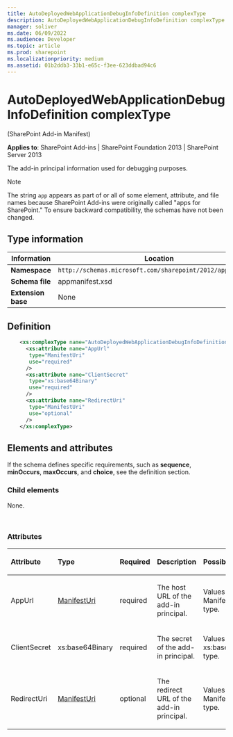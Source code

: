 ```yaml
---
title: AutoDeployedWebApplicationDebugInfoDefinition complexType
description: AutoDeployedWebApplicationDebugInfoDefinition complexType is the add-in principal information used for debugging purposes.
manager: soliver
ms.date: 06/09/2022
ms.audience: Developer
ms.topic: article
ms.prod: sharepoint
ms.localizationpriority: medium
ms.assetid: 01b2ddb3-33b1-e65c-f3ee-623ddbad94c6
---
```


# AutoDeployedWebApplicationDebugInfoDefinition complexType 

(SharePoint Add-in Manifest)

**Applies to**: SharePoint Add-ins | SharePoint Foundation 2013 | SharePoint Server 2013

The add-in principal information used for debugging purposes.

> [!NOTE] 
> The string `app` appears as part of or all of some element, attribute, and file names because SharePoint Add-ins were originally called "apps for SharePoint." To ensure backward compatibility, the schemas have not been changed.

## Type information

| Information  | Location  |
|---|---|
| **Namespace**  | `http://schemas.microsoft.com/sharepoint/2012/app/manifest` |
| **Schema file**  | appmanifest.xsd |
| **Extension base**  | None |

## Definition

```XML
    <xs:complexType name="AutoDeployedWebApplicationDebugInfoDefinition">
      <xs:attribute name="AppUrl"
       type="ManifestUri"
       use="required"
      />
      <xs:attribute name="ClientSecret"
       type="xs:base64Binary"
       use="required"
      />
      <xs:attribute name="RedirectUri"
       type="ManifestUri"
       use="optional"
      />
    </xs:complexType>
```          

## Elements and attributes

If the schema defines specific requirements, such as **sequence**, **minOccurs**, **maxOccurs**, and **choice**, see the definition section.

### Child elements

None.

<br/>

### Attributes

<table>
<colgroup>
<col width="15%" />
<col width="15%" />
<col width="15%" />
<col width="25%" />
<col width="30%" />
</colgroup>
<thead>
<tr class="header">
<th align="left"><p>Attribute</p></th>
<th align="left"><p>Type</p></th>
<th align="left"><p>Required</p></th>
<th align="left"><p>Description</p></th>
<th align="left"><p>Possible values</p></th>
</tr>
</thead>
<tbody>
<tr class="odd">
<td align="left"><p>AppUrl</p></td>
<td align="left"><p><a href="manifesturi-simpletype-sharepoint-add-in-manifest.md">ManifestUri</a></p></td>
<td align="left"><p>required</p></td>
<td align="left"><p>The host URL of the add-in principal.</p></td>
<td align="left"><p>Values of the ManifestUri type.</p></td>
</tr>
<tr class="even">
<td align="left"><p>ClientSecret</p></td>
<td align="left"><p>xs:base64Binary</p></td>
<td align="left"><p>required</p></td>
<td align="left"><p>The secret of the add-in principal.</p></td>
<td align="left"><p>Values of the xs:base64Binary type.</p></td>
</tr>
<tr class="odd">
<td align="left"><p>RedirectUri</p></td>
<td align="left"><p><a href="manifesturi-simpletype-sharepoint-add-in-manifest.md">ManifestUri</a></p></td>
<td align="left"><p>optional</p></td>
<td align="left"><p>The redirect URL of the add-in principal.</p></td>
<td align="left"><p>Values of the ManifestUri type.</p></td>
</tr>
</tbody>
</table>








